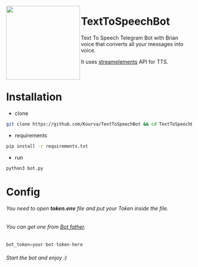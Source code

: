 <p>
  <img align="left" src="https://user-images.githubusercontent.com/118578799/218861497-1cea9c68-dba7-4ac0-9834-4191070aeaf6.png" width=200 heigth=200/>
  <h1> TextToSpeechBot </h1>
  <p> Text To Speech Telegram Bot with Brian voice that converts all your messages into voice.</p>
  <p> It uses <a href="streamelements.com">streamelements</a> API for TTS. </p>
</p>
<br>

# Installation
+ clone
```bash
git clone https://github.com/Kourva/TextToSpeechBot && cd TextToSpeechBot
```
+ requirements
```bash
pip install -r requirements.txt
```
+ run
```bash
python3 bot.py
```

# Config
###### You need to open **token.env** file and put your Token inside the file.
###### You can get one from [Bot father](https://t.me/botfather).
```python
bot_token=your-bot-token-here
```

###### Start the bot and enjoy :)

